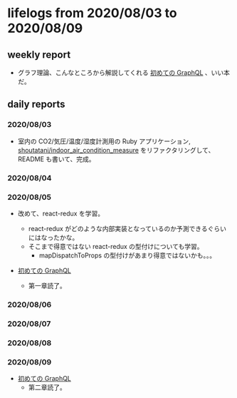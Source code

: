 # lifelogs from 2020/08/03 to 2020/08/09

## weekly report

- グラフ理論、こんなところから解説してくれる [初めての GraphQL](https://www.oreilly.co.jp/books/9784873118932/) 、いい本だ。

## daily reports

### 2020/08/03

- 室内の CO2/気圧/温度/湿度計測用の Ruby アプリケーション, [shoutatani/indoor_air_condition_measure](https://github.com/shoutatani/indoor_air_condition_measure) をリファクタリングして、README も書いて、完成。

### 2020/08/04

### 2020/08/05

- 改めて、react-redux を学習。

  - react-redux がどのような内部実装となっているのか予測できるぐらいにはなったかな。
  - そこまで得意ではない react-redux の型付けについても学習。
    - mapDispatchToProps の型付けがあまり得意ではないかも。。。

- [初めての GraphQL](https://www.oreilly.co.jp/books/9784873118932/)
  - 第一章読了。

### 2020/08/06

### 2020/08/07

### 2020/08/08

### 2020/08/09

- [初めての GraphQL](https://www.oreilly.co.jp/books/9784873118932/)
  - 第二章読了。
